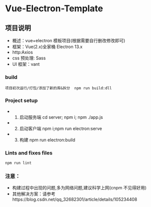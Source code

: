 # Vue-Electron-Template

## 项目说明

- 概述：vue+electron 模板项目(根据需要自行删改修改即可)
- 框架：Vue(2.x)全家桶 Electron 13.x
- http:Axios
- css 预处理: Sass
- UI 框架：vant

### build

```
项目初次运行/打包/添加了新的库&拆分  npm run build:dll
```

### Project setup

- 1. 启动服务端 cd server; npm i; npm ./app.js
- 2. 启动客户端 npm i;npm run electron:serve
- 3. 构建 npm run electron:build

### Lints and fixes files

```
npm run lint
```

### 注意：

- 构建过程中出现的问题,多为网络问题,建议科学上网(cnpm 不见得好用)
- 其他解决方案：请参考https://blog.csdn.net/qq_32682301/article/details/105234408
